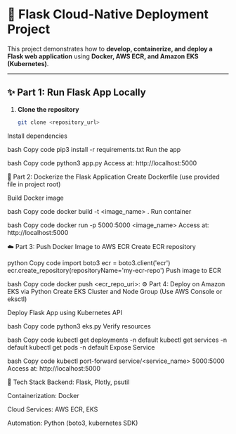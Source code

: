 # 🚀 Flask Cloud-Native Deployment Project

This project demonstrates how to **develop, containerize, and deploy a Flask web application** using **Docker, AWS ECR, and Amazon EKS (Kubernetes)**.

---

## ✨ Part 1: Run Flask App Locally

1. **Clone the repository**
   ```bash
   git clone <repository_url>
Install dependencies

bash
Copy code
pip3 install -r requirements.txt
Run the app

bash
Copy code
python3 app.py
Access at: http://localhost:5000

🐳 Part 2: Dockerize the Flask Application
Create Dockerfile (use provided file in project root)

Build Docker image

bash
Copy code
docker build -t <image_name> .
Run container

bash
Copy code
docker run -p 5000:5000 <image_name>
Access at: http://localhost:5000

☁️ Part 3: Push Docker Image to AWS ECR
Create ECR repository

python
Copy code
import boto3
ecr = boto3.client('ecr')
ecr.create_repository(repositoryName='my-ecr-repo')
Push image to ECR

bash
Copy code
docker push <ecr_repo_uri>:<tag>
⚙️ Part 4: Deploy on Amazon EKS via Python
Create EKS Cluster and Node Group
(Use AWS Console or eksctl)

Deploy Flask App using Kubernetes API

bash
Copy code
python3 eks.py
Verify resources

bash
Copy code
kubectl get deployments -n default
kubectl get services -n default
kubectl get pods -n default
Expose Service

bash
Copy code
kubectl port-forward service/<service_name> 5000:5000
Access at: http://localhost:5000

🧩 Tech Stack
Backend: Flask, Plotly, psutil

Containerization: Docker

Cloud Services: AWS ECR, EKS

Automation: Python (boto3, kubernetes SDK)

